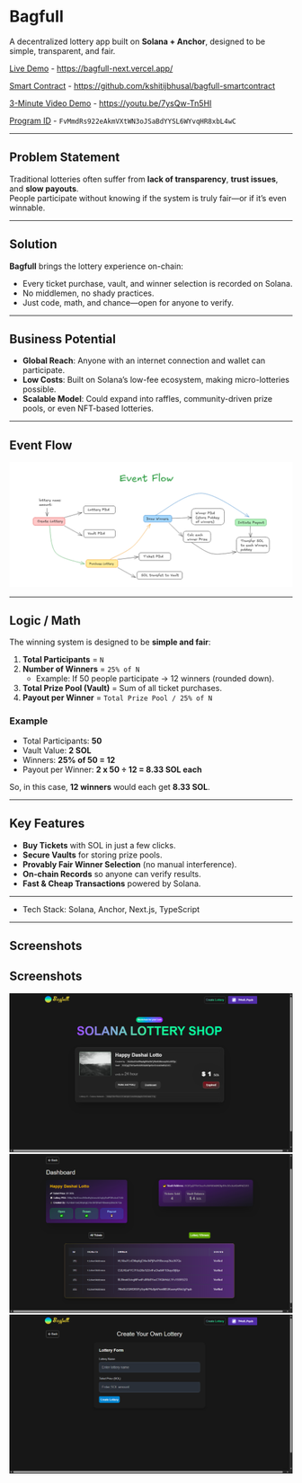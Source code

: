 # Bagfull 

A decentralized lottery app built on **Solana + Anchor**, designed to be simple, transparent, and fair.  

 [Live Demo](#) - https://bagfull-next.vercel.app/  
 
 [Smart Contract](#) - https://github.com/kshitijbhusal/bagfull-smartcontract
 
 [3-Minute Video Demo](#) - https://youtu.be/7ysQw-Tn5HI 
 
 [Program ID](#) - `FvMmdRs922eAkmVXtWN3oJSaBdYYSL6WYvqHR8xbL4wC`

---

##  Problem Statement  

Traditional lotteries often suffer from **lack of transparency**, **trust issues**, and **slow payouts**.  
People participate without knowing if the system is truly fair—or if it’s even winnable.  

---

##  Solution  

**Bagfull** brings the lottery experience on-chain:  
- Every ticket purchase, vault, and winner selection is recorded on Solana.  
- No middlemen, no shady practices.  
- Just code, math, and chance—open for anyone to verify.  

---

##  Business Potential  

- **Global Reach**: Anyone with an internet connection and wallet can participate.  
- **Low Costs**: Built on Solana’s low-fee ecosystem, making micro-lotteries possible.  
- **Scalable Model**: Could expand into raffles, community-driven prize pools, or even NFT-based lotteries.  

---
##  Event Flow
![Screenshot](public/img/flow.png)

---
##  Logic / Math  

The winning system is designed to be **simple and fair**:  

1. **Total Participants** = `N`  
2. **Number of Winners** = `25% of N`  
   - Example: If 50 people participate → 12 winners (rounded down).  
3. **Total Prize Pool (Vault)** = Sum of all ticket purchases.  
4. **Payout per Winner** =  `Total Prize Pool / 25% of N`

### Example  

- Total Participants: **50**  
- Vault Value: **2 SOL**  
- Winners: **25% of 50 = 12**  
- Payout per Winner: **2 x 50 ÷ 12 = 8.33 SOL each**  

So, in this case, **12 winners** would each get **8.33 SOL**.  

---

##  Key Features  

-  **Buy Tickets** with SOL in just a few clicks.  
-  **Secure Vaults** for storing prize pools.  
-  **Provably Fair Winner Selection** (no manual interference).  
-  **On-chain Records** so anyone can verify results.  
-  **Fast & Cheap Transactions** powered by Solana.  

---


- Tech Stack: Solana, Anchor, Next.js, TypeScript  

---

## Screenshots

## Screenshots
![Screenshot](public/img/s1.png)
![Screenshot](public/img/s2.png)
![Screenshot](public/img/s3.png)

